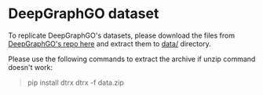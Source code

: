 
# DeepGraphGO dataset
To replicate DeepGraphGO's datasets, please download the files from 
[DeepGraphGO's repo here](https://github.com/yourh/DeepGraphGO/tree/master/data) and extract them to 
[data/](.data/) directory.

Please use the following commands to extract the archive if unzip command doesn't work:

> pip install dtrx
> dtrx -f data.zip